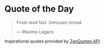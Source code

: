 # Quote of the Day

<!-- QUOTE_START -->
> Fools read fast. Geniuses reread.
>
> — Maxime Lagace

Inspirational quotes provided by <a href="https://zenquotes.io/" target="_blank">ZenQuotes API</a>
<!-- QUOTE_END -->